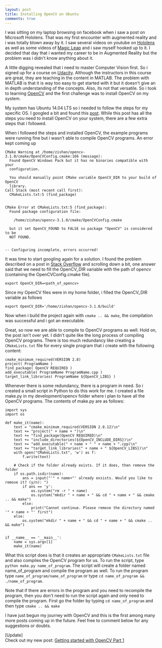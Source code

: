 ```yaml
---
layout: post
title: Installing OpenCV on Ubuntu
comments: true
---
```


I was sitting on my laptop browsing on facebook when i saw a post on Microsoft Hololens. That was my first encounter
with augmented reality and i was totally blown away by it. I saw several videos on youtube on [Hololens](https://www.youtube.com/watch?v=qym11JnFQBM)
as well as some videos of [Magic Leap](https://www.youtube.com/watch?v=kw0-JRa9n94) and i saw myself hooked up to it.
I decided that day that i wanted my career to be in Augmented Reality but the problem was i didn't know anything about it.

A little digging revealed that i need to master Computer Vision first. So i signed up for a course on
[Udacity](https://www.udacity.com/course/introduction-to-computer-vision--ud810). Although the instructors in this
course are great, they are teaching in the content in MATLAB. The problem with MATLAB is that it is way too easy to get
started with it but it doesn't give an in depth understanding of the concepts. Also, its not that versatile. So i 
took to learning [OpenCV](http://opencv.org/) and the first challenge was to install OpenCV on my system.

My system has Ubuntu 14.04 LTS so i needed to follow the steps for my specific OS. I googled a bit and found this 
[post](http://milq.github.io/install-opencv-ubuntu-debian/). While this post has all the steps you need to install 
OpenCV on your system, there are a few extra steps that i followed.

When i followed the steps and installed OpenCV, the example programs were running fine but i wasn't able to compile 
OpenCV programs. An error kept coming up

```  
CMake Warning at /home/zishan/opencv-3.1.0/cmake/OpenCVConfig.cmake:166 (message):
  Found OpenCV Windows Pack but it has no binaries compatible with your
  configuration.

  You should manually point CMake variable OpenCV_DIR to your build of OpenCV
  library.
Call Stack (most recent call first):
  CMakeLists.txt:5 (find_package)


CMake Error at CMakeLists.txt:5 (find_package):
  Found package configuration file:

    /home/zishan/opencv-3.1.0/cmake/OpenCVConfig.cmake

  but it set OpenCV_FOUND to FALSE so package "OpenCV" is considered to be
  NOT FOUND.


-- Configuring incomplete, errors occurred!

```

It was time to start googling again for a solution. I found the problem described on a post in 
[Stack Overflow](http://stackoverflow.com/questions/8711109/could-not-find-module-findopencv-cmake-error-in-configuration-process)
and scrolling down a bit, one answer said that we need to fill the OpenCV_DIR variable with the path of opencv 
(containing the OpenCVConfig.cmake file).
 
`export OpenCV_DIR=<path_of_opencv>`
 
Since my OpenCV files were in my home folder, i filled the OpenCV_DIR variable as follows
 
`export OpenCV_DIR='/home/zishan/opencv-3.1.0/build'`
 
Now when i build the project again with `cmake .. && make`, the compilation was successful and i got an executable.
 
Great, so now we are able to compile to OpenCV programs as well. Hold on, the post isn't over yet. I didn't quite like
the long process of compiling OpenCV programs. There is too much redundancy like creating a `CMakeLists.txt` file for
every single program that i create with the following content:
 
```
cmake_minimum_required(VERSION 2.8)
project( ProgramName )
find_package( OpenCV REQUIRED )
add_executable( ProgramName ProgramName.cpp )
target_link_libraries( ProgramName ${OpenCV_LIBS} )
```
 
Whenever there is some redundancy, there is a program in need. So i created a small script in Python to do this work 
for me. I created a file make.py in my development/opencv folder where i plan to have all the OpenCV programs. The 
contents of make.py are as follows:

```
import sys
import os

def make_it(name):
	text = "cmake_minimum_required(VERSION 2.8.12)\n"
	text += "project(" + name + ")\n"
	text += "find_package(OpenCV REQUIRED)\n"
	text += "include_directories(${OpenCV_INCLUDE_DIRS})\n"
	text += "add_executable(" + name + " " + name + ".cpp)\n"
	text += "target_link_libraries(" + name + " ${OpenCV_LIBS})\n"
	with open("CMakeLists.txt", 'w') as f:
		f.write(text)

	# Check if the folder already exists. If it does, then remove the folder
	if os.path.isdir(name):
		ans = input("'" + name+"' already exsists. Would you like to remove it? (y/n): ")
		if ans == 'y':
			os.system("rm -r " + name)
			os.system("mkdir " + name + " && cd " + name + " && cmake .. && make")
		else:
			print("Cannot continue. Please remove the directory named '" + name + "' first")
	else:
		os.system("mkdir " + name + " && cd " + name + " && cmake .. && make")


if __name__ == '__main__':
	name = sys.argv[1]
	make_it(name)
```

What this script does is that it creates an appropriate `CMakeLists.txt` file and also compiles the OpenCV program
for us. To run the script, type `python make.py name_of_program`. The script will create a folder named name_of_program
and compile the program as well. To run the program type `name_of_program/name_of_program` or type `cd name_of_program
&& ./name_of_program`.

Note that if there are errors in the program and you need to recompile the program, then you don't need to run the
script again and only need to compile the program. First go the folder by typing `cd name_of_program` and then type
`cmake .. && make`

I have just begun my journey with OpenCV and this is the first among many more posts coming up in the future. Feel free
to comment below for any suggestions or doubts.

[Update]  
Check out my new post: [Getting started with OpenCV Part 1](http://zishanahmad.github.io/blog/2016/02/07/getting-started-with-opencv-1/)
